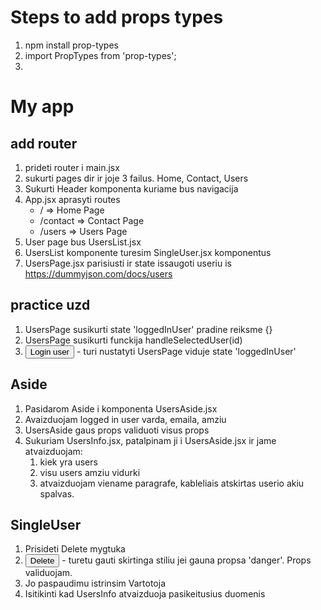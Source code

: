 # Steps to add props types

1. npm install prop-types
2. import PropTypes from 'prop-types';
3.

# My app

## add router

1. prideti router i main.jsx
2. sukurti pages dir ir joje 3 failus. Home, Contact, Users
3. Sukurti Header komponenta kuriame bus navigacija
4. App.jsx aprasyti routes
   - / => Home Page
   - /contact => Contact Page
   - /users => Users Page
5. User page bus UsersList.jsx
6. UsersList komponente turesim SingleUser.jsx komponentus
7. UsersPage.jsx parisiusti ir state issaugoti useriu is https://dummyjson.com/docs/users

## practice uzd

1. UsersPage susikurti state 'loggedInUser' pradine reiksme {}
2. UsersPage susikurti funckija handleSelectedUser(id)
3. <Button>Login user</Button> - turi nustatyti UsersPage viduje state 'loggedInUser'

## Aside

1. Pasidarom Aside i komponenta UsersAside.jsx
2. Avaizduojam logged in user varda, emaila, amziu
3. UsersAside gaus props validuoti visus props
4. Sukuriam UsersInfo.jsx, patalpinam ji i UsersAside.jsx ir jame atvaizduojam:
   1. kiek yra users
   2. visu users amziu vidurki
   3. atvaizduojam viename paragrafe, kableliais atskirtas userio akiu spalvas.

## SingleUser

1. Prisideti Delete mygtuka
2. <Button danger>Delete</Button> - turetu gauti skirtinga stiliu jei gauna propsa 'danger'. Props validuojam.
3. Jo paspaudimu istrinsim Vartotoja
4. Isitikinti kad UsersInfo atvaizduoja pasikeitusius duomenis
